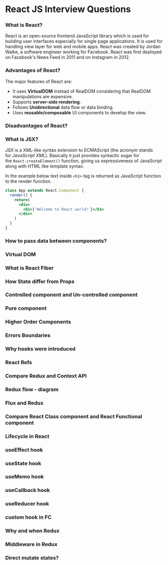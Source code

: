 # React JS Interview Questions

### What is React?
React is an open-source frontend JavaScript library which is used for building user interfaces especially for single page applications. It is used for handling view layer for web and mobile apps. React was created by Jordan Walke, a software engineer working for Facebook. React was first deployed on Facebook's News Feed in 2011 and on Instagram in 2012.

### Advantages of React?
The major features of React are:
- It uses **VirtualDOM** instead of RealDOM considering that RealDOM manipulations are expensive.
- Supports **server-side rendering**.
- Follows **Unidirectional** data flow or data binding.
- Uses **reusable/composable** UI components to develop the view.

### Disadvantages of React?
### What is JSX?
*JSX* is a XML-like syntax extension to ECMAScript (the acronym stands for *JavaScript XML*). Basically it just provides syntactic sugar for the `React.createElement()` function, giving us expressiveness of JavaScript along with HTML like template syntax.

In the example below text inside `<h1>` tag is returned as JavaScript function to the render function.

```jsx
class App extends React.Component {
  render() {
    return(
      <div>
        <h1>{'Welcome to React world!'}</h1>
      </div>
    )
  }
}
```

### How to pass data between components?
### Virtual DOM
### What is React Fiber
### How State differ from Props
### Controlled component and Un-controlled component
### Pure component
### Higher Order Components
### Errors Boundaries
### Why hooks were introduced
### React Refs
### Compare Redux and Context API
### Redux flow - diagram
### Flux and Redux
### Compare React Class component and React Functional component
### Lifecycle in React
### useEffect hook
### useState hook
### useMemo hook
### useCallback hook
### useReducer hook
### custom hook in FC
### Why and when Redux
### Middleware in Redux
### Direct mutate states?
